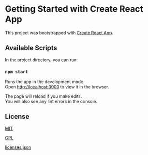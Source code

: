 # Getting Started with Create React App

This project was bootstrapped with [Create React App](https://github.com/facebook/create-react-app).

## Available Scripts

In the project directory, you can run:

### `npm start`

Runs the app in the development mode.\
Open [http://localhost:3000](http://localhost:3000) to view it in the browser.

The page will reload if you make edits.\
You will also see any lint errors in the console.

## License

[MIT](https://choosealicense.com/licenses/mit/)

[GPL](https://www.gnu.org/licenses/gpl-3.0.html)

[licenses.json](https://github.com/BogdanStelmah/Hometask_2_React_Redux/blob/master/licenses.json)
